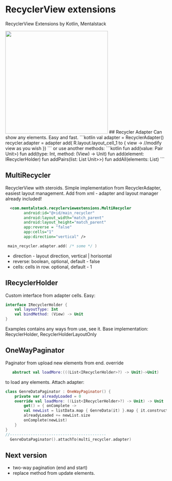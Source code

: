# RecyclerView extensions
RecyclerView Extensions by Kotlin, Mentalstack

<img src="https://github.com/mentalstack/recyclerview-extensions/blob/master/example.gif" width="320"/>
## Recycler Adapter
Can show any elements. Easy and fast.
```kotlin
val adapter = RecyclerAdapter()
recycler.adapter = adapter add( R.layout.layout_cell_1 to { view -> 
	//modify view as you wish 
}) 
```
or use another methods:
```kotlin
fun add(value: Pair<Int, (View) -> Unit>)
fun add(type: Int, method: (View) -> Unit)
fun add(element: IRecyclerHolder) 
fun addPairs(list: List<Pair<Int, (View) -> Unit>>)
fun addAll(elements: List<IRecyclerHolder>)
```

## MultiRecycler
RecyclerView with steroids.
Simple implementation from RecyclerAdapter, easiest layout management. Add from xml - adapter and layout manager already included!
```xml
  <com.mentalstack.recyclerviewextensions.MultiRecycler
        android:id="@+id/main_recycler"
        android:layout_width="match_parent"
        android:layout_height="match_parent"
        app:reverse = "false" 
        app:cells="1"
        app:direction="vertical" />
```

```kotlin
 main_recycler.adapter.add( /* some */ )
```
 - direction - layout direction, vertical | horisontal
 - reverse: boolean, optional, default - false
 - cells: cells in row. optional, default - 1

## IRecyclerHolder
Custom interface from adapter cells. Easy:
```kotlin
interface IRecyclerHolder {
    val layoutType: Int
    val bindMethod: (View) -> Unit
}
```
Examples contains any ways from use, see it.
Base implementation: RecyclerHolder, RecyclerHolderLayoutOnly

## OneWayPaginator
Paginator from upload new elements from end.
override 
```kotlin 
   abstract val loadMore:(((List<IRecyclerHolder>?) -> Unit)->Unit)
```
to load any elements. Attach adapter:
```kotlin
class GenreDataPaginator : OneWayPaginator() {
    private var alreadyLoaded = 0
    override val loadMore: ((List<IRecyclerHolder>?) -> Unit) -> Unit
        get() = { onComplete ->
        val newList = listData.map { GenreData(it) }.map { it.constructViewCell2() }
        alreadyLoaded += newList.size
        onComplete(newList)
    }
}
//------------------------------------------
  GenreDataPaginator().attachTo(multi_recycler.adapter)
```

## Next version
 - two-way pagination (end and start)
 - replace method from update elements.
